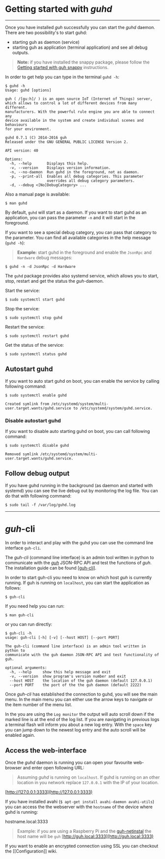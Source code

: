 # Getting started with *guhd*
--------------------------------------------
Once you have installed *guh* successfully you can start the *guhd* daemon. There are two possibility's to start guhd:

* starting guh as daemon (service) 
* starting guh as application (terminal application) and see all debug outputs.

> **Note:** if you have installed the snappy package, please follow the [Getting started with guh snappy](https://github.com/guh/guh/wiki/Getting-started-snappy) instructions.

In order to get help you can type in the terminal `guhd -h`:

    $ guhd -h
    Usage: guhd [options]

    guh ( /[guːh]/ ) is an open source IoT (Internet of Things) server, 
    which allows to control a lot of different devices from many different. 
    manufacturers. With the powerful rule engine you are able to connect any 
    device available in the system and create individual scenes and behaviours 
    for your environment.

    guhd 0.7.1 (C) 2014-2016 guh
    Released under the GNU GENERAL PUBLIC LICENSE Version 2.

    API version: 40

    Options:
      -h, --help       Displays this help.
      -v, --version    Displays version information.
      -n, --no-daemon  Run guhd in the foreground, not as daemon.
      -p, --print-all  Enables all debug categories. This parameter 
                       overrides all debug category parameters.  
      -d, --debug <[No]DebugCategory> ...

Also a manual page is available:

    $ man guhd

By default, `guhd` will start as a daemon. If you want to start guhd as an application, you can pass the parameter `-n` and it will start in the foreground. 

If you want to see a special debug category, you can pass that category to the parameter. You can find all available categories in the help message (`guhd -h`):

> **Example:** start guhd in the foreground and enable the `JsonRpc` and `Hardware` debug messages:
    
    $ guhd -n -d JsonRpc -d Hardware

The `guhd` package provides also systemd service, which allows you to start, stop, restart and get the status the *guh*-daemon.

Start the service:

    $ sudo systemctl start guhd

Stop the service:

    $ sudo systemctl stop guhd

Restart the service:

    $ sudo systemctl restart guhd

Get the status of the service:

    $ sudo systemctl status guhd

## Autostart guhd
If you want to auto start guhd on boot, you can enable the service by calling following command:

    $ sudo systemctl enable guhd
    
    Created symlink from /etc/systemd/system/multi-user.target.wants/guhd.service to /etc/systemd/system/guhd.service.

### Disable autostart guhd
If you want to disable auto starting guhd on boot, you can call following command:

    $ sudo systemctl disable guhd

    Removed symlink /etc/systemd/system/multi-user.target.wants/guhd.service.

## Follow debug output

If you have guhd running in the background (as daemon and started with systemd) you can see the live debug out by monitoring the log file. You can do that with following command:

    $ sudo tail -f /var/log/guhd.log 


--------------------------------------------
# *guh*-cli

In order to interact and play with the guhd you can use the command line interface `guh-cli`.

The *guh-cli* (command line interface) is an admin tool written in python to communicate with the [*guh*](https://github.com/guh/guh) JSON-RPC API and test the functions of *guh*. The installation guide can be found [[guh-cli]](here).

In order to start guh-cli you need to know on which host *guh* is currently running. If guh is running on `localhost`, you can start the application as follows:

    $ guh-cli

If you need help you can run:

    $ man guh-cli
        
or you can run directly:

    $ guh-cli -h
    usage: guh-cli [-h] [-v] [--host HOST] [--port PORT]

    The guh-cli (command line interface) is an admin tool written in python to
    communicate with the guh daemon JSON-RPC API and test functionality of guh.

    optional arguments:
      -h, --help     show this help message and exit
      -v, --version  show program's version number and exit
      --host HOST    the location of the guh daemon (default 127.0.0.1)
      --port PORT    the port of the the guh daemon (default 2222)

Once *guh-cli* has established the connection to guhd, you will see the main menu. In the main menu you can either use the arrow keys to navigate or the item number of the menu list.

In the you are using the `Log monitor` the output will auto scroll down if the marked line is at the end of the log list. If you are navigating in previous logs a terminal flash will inform you about a new log entry. With the `space` key you can jump down to the newest log entry and the auto scroll will be enabled again.

## Access the web-interface

Once the *guhd* daemon is running you can open your favourite web-browser and enter open following URL:

> Assuming *guhd* is running on `localhost`. If guhd is running on an other location in you network replace `127.0.0.1` with the IP of your location.

[http://127.0.0.1:3333](http://127.0.0.1:3333)

If you have installed avahi (`$ apt-get install avahi-daemon avahi-utils`) you can access the the webserver with the `hostname` of the device where guhd is running:

hostname.local:3333

> Example: if you are using a Raspberry Pi and the [guh-netinstal](https://github.com/guh/guh/wiki/Raspberry-Pi#install-guh-on-debian-jessie-minimal-net-install-system) the host name will be `guh` [http://guh.local:3333](http://guh.local:3333)

If you want to enable an encrypted connection using SSL you can checkout the [[Configuration]] wiki.


